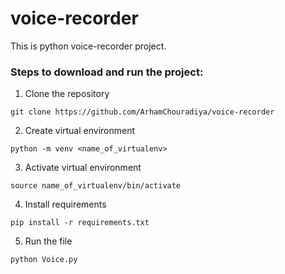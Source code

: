 # voice-recorder

This is python voice-recorder project.
### Steps to download and run the project:
1. Clone the repository

`git clone https://github.com/ArhamChouradiya/voice-recorder`

2. Create virtual environment

`python -m venv <name_of_virtualenv>`

3. Activate virtual environment

`source name_of_virtualenv/bin/activate`

4. Install requirements

`pip install -r requirements.txt`

5. Run the file

`python Voice.py`
